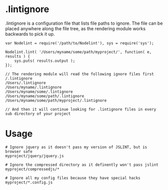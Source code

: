 .lintignore
===========

.lintignore is a configuration file that lists file paths to ignore.
The file can be placed anywhere along the file tree, as the rendering module
works backwards to pick it up.

	var Nodelint = require('/path/to/Nodelint'), sys = require('sys');

	Nodelint.lint( '/Users/myname/some/path/myproject/', function( e, results ) {
		sys.puts( results.output );
	});

	// The rendering module will read the following ignore files first
	/.lintignore
	/Users/.lintignore
	/Users/myname/.lintignore
	/Users/myname/some/.lintignore
	/Users/myname/some/path/.lintignore
	/Users/myname/some/path/myproject/.lintignore

	// And then it will continue looking for .lintignore files in every sub directory of your project


Usage
=====
	# Ignore jquery as it doesn't pass my version of JSLINT, but is browser safe
	myproject/jquery/jquery.js

	# Ignore the compressed directory as it definently won't pass jslint
	myproject/compressedjs/*

	# Ignore all my config files because they have special hacks
	myproject/*.config.js
